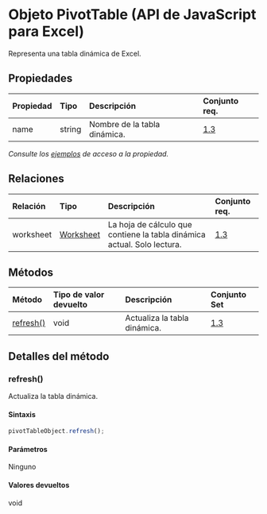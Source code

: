 # <a name="pivottable-object-javascript-api-for-excel"></a>Objeto PivotTable (API de JavaScript para Excel)

Representa una tabla dinámica de Excel.

## <a name="properties"></a>Propiedades

| Propiedad       | Tipo    |Descripción| Conjunto req.|
|:---------------|:--------|:----------|:----|
|name|string|Nombre de la tabla dinámica.|[1.3](../requirement-sets/excel-api-requirement-sets.md)|

_Consulte los [ejemplos](#property-access-examples) de acceso a la propiedad._

## <a name="relationships"></a>Relaciones
| Relación | Tipo    |Descripción| Conjunto req.|
|:---------------|:--------|:----------|:----|
|worksheet|[Worksheet](worksheet.md)|La hoja de cálculo que contiene la tabla dinámica actual. Solo lectura.|[1.3](../requirement-sets/excel-api-requirement-sets.md)|

## <a name="methods"></a>Métodos

| Método           | Tipo de valor devuelto    |Descripción| Conjunto Set|
|:---------------|:--------|:----------|:----|
|[refresh()](#refresh)|void|Actualiza la tabla dinámica.|[1.3](../requirement-sets/excel-api-requirement-sets.md)|

## <a name="method-details"></a>Detalles del método


### <a name="refresh"></a>refresh()
Actualiza la tabla dinámica.

#### <a name="syntax"></a>Sintaxis
```js
pivotTableObject.refresh();
```

#### <a name="parameters"></a>Parámetros
Ninguno

#### <a name="returns"></a>Valores devueltos
void
